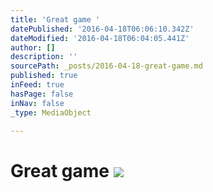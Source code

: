 ```yaml
---
title: 'Great game '
datePublished: '2016-04-18T06:06:10.342Z'
dateModified: '2016-04-18T06:04:05.441Z'
author: []
description: ''
sourcePath: _posts/2016-04-18-great-game.md
published: true
inFeed: true
hasPage: false
inNav: false
_type: MediaObject

---
```

# Great game ![](https://the-grid-user-content.s3-us-west-2.amazonaws.com/9450b97a-2ce5-4e3e-b216-9815b61dfe6e.jpg)